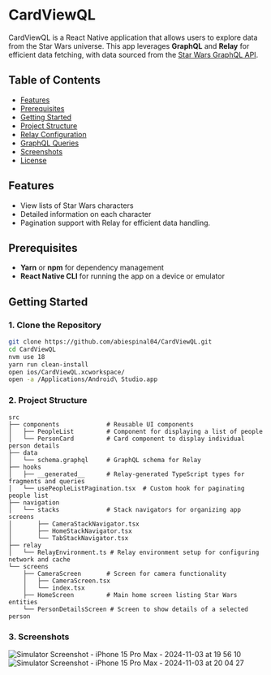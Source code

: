 # CardViewQL

CardViewQL is a React Native application that allows users to explore data from the Star Wars universe. This app leverages **GraphQL** and **Relay** for efficient data fetching, with data sourced from the [Star Wars GraphQL API](https://swapi-graphql.netlify.app/.netlify/functions/index).

## Table of Contents
- [Features](#features)
- [Prerequisites](#prerequisites)
- [Getting Started](#getting-started)
- [Project Structure](#project-structure)
- [Relay Configuration](#relay-configuration)
- [GraphQL Queries](#graphql-queries)
- [Screenshots](#screenshots)
- [License](#license)

## Features
- View lists of Star Wars characters
- Detailed information on each character
- Pagination support with Relay for efficient data handling.

## Prerequisites
- **Yarn** or **npm** for dependency management
- **React Native CLI** for running the app on a device or emulator

## Getting Started

### 1. Clone the Repository
```bash
git clone https://github.com/abiespinal04/CardViewQL.git
cd CardViewQL
nvm use 18 
yarn run clean-install
open ios/CardViewQL.xcworkspace/
open -a /Applications/Android\ Studio.app
```

### 2. Project Structure
```
src
├── components             # Reusable UI components
│   ├── PeopleList         # Component for displaying a list of people
│   └── PersonCard         # Card component to display individual person details
├── data
│   └── schema.graphql     # GraphQL schema for Relay
├── hooks
│   ├── __generated__      # Relay-generated TypeScript types for fragments and queries
│   └── usePeopleListPagination.tsx  # Custom hook for paginating people list
├── navigation
│   └── stacks             # Stack navigators for organizing app screens
│       ├── CameraStackNavigator.tsx
│       ├── HomeStackNavigator.tsx
│       └── TabStackNavigator.tsx
├── relay
│   └── RelayEnvironment.ts # Relay environment setup for configuring network and cache
└── screens
    ├── CameraScreen       # Screen for camera functionality
    │   ├── CameraScreen.tsx
    │   └── index.tsx
    ├── HomeScreen         # Main home screen listing Star Wars entities
    └── PersonDetailsScreen # Screen to show details of a selected person
```
### 3. Screenshots
![Simulator Screenshot - iPhone 15 Pro Max - 2024-11-03 at 19 56 10](https://github.com/user-attachments/assets/3bb8dfc4-7975-4a7d-a768-cba4dca1d248)
![Simulator Screenshot - iPhone 15 Pro Max - 2024-11-03 at 20 04 27](https://github.com/user-attachments/assets/4251cd78-3cf3-4213-9675-3f73197ee26e)



